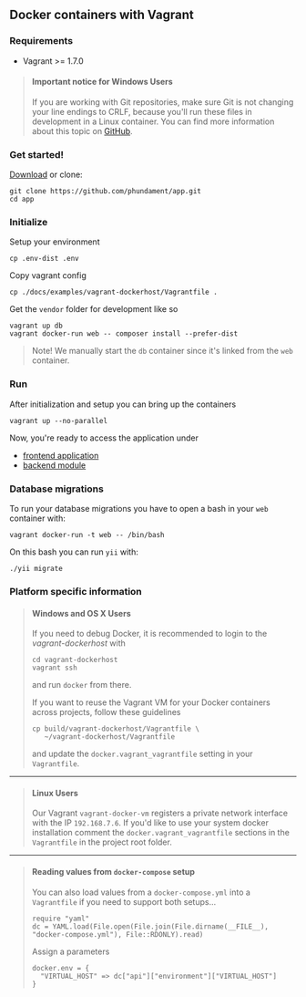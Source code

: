 Docker containers with Vagrant
------------------------------

### Requirements

- Vagrant >= 1.7.0

> #### Important notice for Windows Users
>
> If you are working with Git repositories, make sure Git is not changing your line endings to CRLF, because
> you'll run these files in development in a Linux container. You can find more information about this topic on [GitHub](https://help.github.com/articles/dealing-with-line-endings/).


### Get started!

[Download](https://github.com/phundament/app/tags) or clone:

    git clone https://github.com/phundament/app.git
    cd app

### Initialize

Setup your environment

    cp .env-dist .env

Copy vagrant config

    cp ./docs/examples/vagrant-dockerhost/Vagrantfile .

Get the `vendor` folder for development like so

    vagrant up db
    vagrant docker-run web -- composer install --prefer-dist

> Note! We manually start the `db` container since it's linked from the `web` container.

### Run

After initialization and setup you can bring up the containers

    vagrant up --no-parallel


Now, you're ready to access the application under
 
 - [frontend application](http://myapp-vagrant.192.168.7.6.xip.io)
 - [backend module](http://myapp-vagrant.192.168.7.6.xip.io/admin)

### Database migrations

To run your database migrations you have to open a bash in your `web` container with:

    vagrant docker-run -t web -- /bin/bash

On this bash you can run `yii` with:
    
    ./yii migrate


### Platform specific information
 
> #### Windows and OS X Users 
> 
> If you need to debug Docker, it is recommended to login to the *vagrant-dockerhost* with 
> 
> ```
> cd vagrant-dockerhost
> vagrant ssh
> ``` 
> 
> and run `docker` from there.
>
> If you want to reuse the Vagrant VM for your Docker containers across projects, follow these guidelines
>
> ```
> cp build/vagrant-dockerhost/Vagrantfile \
>    ~/vagrant-dockerhost/Vagrantfile
> ```
>
> and update the `docker.vagrant_vagrantfile` setting in your `Vagrantfile`.
>

---

> #### Linux Users
>
> Our Vagrant `vagrant-docker-vm` registers a private network interface with the IP `192.168.7.6`.
> If you'd like to use your system docker installation comment the `docker.vagrant_vagrantfile` sections in the `Vagrantfile`
> in the project root folder. 

---

> #### Reading values from `docker-compose` setup
>
> You can also load values from a  `docker-compose.yml` into a `Vagrantfile` if you need to support both setups...
> 
>     require "yaml"
>     dc = YAML.load(File.open(File.join(File.dirname(__FILE__), "docker-compose.yml"), File::RDONLY).read)
>
> Assign a parameters
> 
>     docker.env = {
>       "VIRTUAL_HOST" => dc["api"]["environment"]["VIRTUAL_HOST"]
>     }


